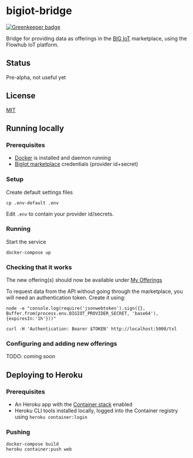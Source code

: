 # bigiot-bridge

[![Greenkeeper badge](https://badges.greenkeeper.io/flowhub/bigiot-bridge.svg)](https://greenkeeper.io/)

Bridge for providing data as offerings in the [BIG IoT](http://big-iot.eu/) marketplace,
using the Flowhub IoT platform.

## Status

Pre-alpha, not useful yet

## License

[MIT](./LICENSE)

## Running locally

### Prerequisites

* [Docker](https://docker.com) is installed and daemon running
* [BigIot marketplace](https://market.big-iot.org/) credentials (provider id+secret) 

### Setup

Create default settings files
```
cp .env-default .env
```

Edit `.env` to contain your provider id/secrets.

### Running

Start the service

    docker-compose up

### Checking that it works
The new offering(s) should now be available under [My Offerings](https://market.big-iot.org/myOfferings)

To request data from the API without going through the marketplace, you will need an authentication token.
Create it using:

```
node -e "console.log(require('jsonwebtoken').sign({}, Buffer.from(process.env.BIGIOT_PROVIDER_SECRET, 'base64'), {expiresIn:'1h'}))"
```

```
curl -H 'Authentication: Bearer $TOKEN' http://localhost:5000/txl
```

### Configuring and adding new offerings
TODO: coming soon


## Deploying to Heroku

### Prerequisites

* An Heroku app with the [Container stack](https://devcenter.heroku.com/articles/container-registry-and-runtime) enabled
* Heroku CLI tools installed locally, logged into the Container registry using `heroku container:login`

### Pushing

    docker-compose build
    heroku container:push web
